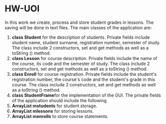 # HW-UOI
In this work we create, process and store student grades in lessons. 
The saving will be done in text files. 
The main classes of the application are:
1. **class Student** for the description of students. Private fields include student name, student surname, registration number, semester of study. The
class include 2 constructors, set and get methods as well as a toString () method.
2. **class Lesson** for course description. Private fields include the name of the course, its code and the semester of study. The
class include 2 constructors, set and get methods as well as a toString () method.
3. **class Enroll** for course registration. Private fields include the student's registration number, the course's code and the student's grade
in this course. The class include 2 constructors, set and get methods as well as a toString () method.
4. **class StudentFrame**for the implementation of the GUI. The private fields of the application should include the following
1. **ArrayList <Student> mstudents** for student storage.
2. **ArrayList <Lesson> mlessons** for storing lessons.
3. **ArrayList <Enroll> menrolls** to store course statements.
